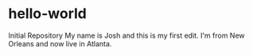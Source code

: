 # hello-world
Initial Repository
My name is Josh and this is my first edit.  I'm from New Orleans and now live in Atlanta.
